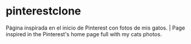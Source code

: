# pinterestclone
Página inspirada en el inicio de Pinterest con fotos de mis gatos. | Page inspired in the Pinterest's home page full with my cats photos.

